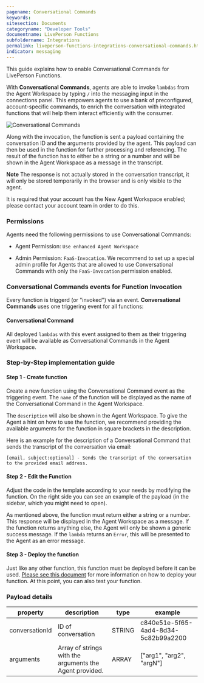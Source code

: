 ```yaml
---
pagename: Conversational Commands
keywords:
sitesection: Documents
categoryname: "Developer Tools"
documentname: LivePerson Functions
subfoldername: Integrations
permalink: liveperson-functions-integrations-conversational-commands.html
indicator: messaging
---
```


This guide explains how to enable Conversational Commands for LivePerson Functions.

With **Conversational Commands**, agents are able to invoke `lambdas` from the Agent Workspace by typing `/` into the messaging input in the connections panel. This empowers agents to use a bank of preconfigured, account-specific commands, to enrich the conversation with integrated functions that will help them interact efficiently with the consumer.

![Conversational Commands](img/conversational_commands.png)

Along with the invocation, the function is sent a payload containing the conversation ID and the arguments provided by the agent. This payload can then be used in the function for further processing and referencing. The result of the function has to either be a string or a number and will be shown in the Agent Workspace as a message in the transcript.

**Note** The response is not actually stored in the conversation transcript, it will only be stored temporarily in the browser and is only visible to the agent.

<div class="important"> It is required that your account has the New Agent Workspace enabled; please contact your account team in order to do this.</div>

### Permissions

Agents need the following permissions to use Conversational Commands:

* Agent Permission: `Use enhanced Agent Workspace`

* Admin Permission: `FaaS-Invocation`. We recommend to set up a special admin profile for Agents that are allowed to use Conversational Commands with only the `FaaS-Invocation` permission enabled.

### Conversational Commands events for Function Invocation

Every function is triggerd (or "invoked") via an event. **Conversational Commands** uses one triggering event for all functions:

#### Conversational Command

All deployed `lambdas` with this event assigned to them as their triggering event will be available as Conversational Commands in the Agent Workspace.

### Step-by-Step implementation guide

#### Step 1 - Create function

Create a new function using the Conversational Command event as the triggering event. The `name` of the function will be displayed as the name of the Conversational Command in the Agent Workspace.

The `description` will also be shown in the Agent Workspace. To give the Agent a hint on how to use the function, we recommend providing the available arguments for the function in square brackets in the description.

Here is an example for the description of a Conversational Command that sends the transcript of the conversation via email:

`[email, subject:optional] - Sends the transcript of the conversation to the provided email address.`

#### Step 2 - Edit the Function

Adjust the code in the template according to your needs by modifying the function. On the right side you can see an example of the payload (in the sidebar, which you might need to open).

As mentioned above, the function must return either a string or a number. This response will be displayed in the Agent Workspace as a message. If the function returns anything else, the Agent will only be shown a generic success message. If the `lambda` returns an `Error`, this will be presented to the Agent as an error message.

#### Step 3 - Deploy the function

Just like any other function, this function must be deployed before it can be used. [Please see this document](function-as-a-service-deploying-functions.html) for more information on how to deploy your function. At this point, you can also test your function.

### Payload details

<table>
<thead><tr><th>property</th><th>description</th><th>type</th><th>example</th></tr></thead><tbody>
 <tr><td>conversationId</td><td>ID of conversation</td><td>STRING</td><td>c840e51e-5f65-4ad4-8d34-5c82b99a2200</td></tr>
 <tr><td>arguments</td><td>Array of strings with the arguments the Agent provided.</td><td>ARRAY</td><td>["arg1", "arg2", "argN"]</td></tr>

</tbody></table>
